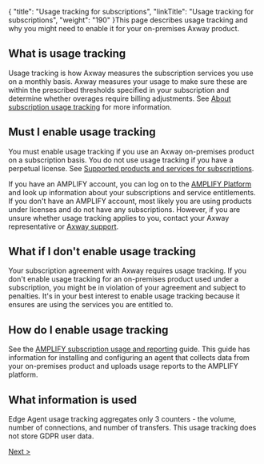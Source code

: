 {
    "title": "Usage tracking for subscriptions",
    "linkTitle": "Usage tracking for subscriptions",
    "weight": "190"
}This page describes usage tracking and why you might need to enable it for your on-premises Axway product.

## What is usage tracking

Usage tracking is how Axway measures the subscription services you use on a monthly basis. Axway measures your usage to make sure these are within the prescribed thresholds specified in your subscription and determine whether overages require billing adjustments. See [About subscription usage tracking](https://docs.axway.com/bundle/subusage_en/page/about_subscription_usage_tracking.html) for more information.

## Must I enable usage tracking

You must enable usage tracking if you use an Axway on-premises product on a subscription basis. You do not use usage tracking if you have a perpetual license. See [Supported products and services for subscriptions](https://docs.axway.com/bundle/subusage_en/page/about_subscription_usage_tracking.html).

If you have an AMPLIFY account, you can log on to the [AMPLIFY Platform](https://platform.axway.com/) and look up information about your subscriptions and service entitlements. If you don't have an AMPLIFY account, most likely you are using products under licenses and do not have any subscriptions. However, if you are unsure whether usage tracking applies to you, contact your Axway representative or [Axway support](https://support.axway.com/).

## What if I don't enable usage tracking

Your subscription agreement with Axway requires usage tracking. If you don't enable usage tracking for an on-premises product used under a subscription, you might be in violation of your agreement and subject to penalties. It's in your best interest to enable usage tracking because it ensures are using the services you are entitled to.

## How do I enable usage tracking

See the [AMPLIFY subscription usage and reporting](https://docs.axway.com/bundle/subusage_en/page/amplify_subscription_usage_and_reporting.html) guide. This guide has information for installing and configuring an agent that collects data from your on-premises product and uploads usage reports to the AMPLIFY platform.

## What information is used

Edge Agent usage tracking aggregates only 3 counters - the volume, number of connections, and number of transfers. This usage tracking does not store GDPR user data.

[Next &gt;](edge_agent)
